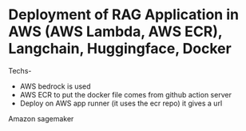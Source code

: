# Deployment of RAG Application in AWS (AWS Lambda, AWS ECR), Langchain, Huggingface, Docker
Techs-
- AWS bedrock is used
- AWS ECR to put the docker file comes from github action server
- Deploy on AWS app runner (it uses the ecr repo) it gives a url 

Amazon sagemaker